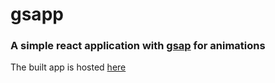# gsapp

### A simple react application with <a href="https://gsap.com/">gsap</a> for animations

The built app is hosted <a href="https://gsapp-beryl.vercel.app">here</a>
